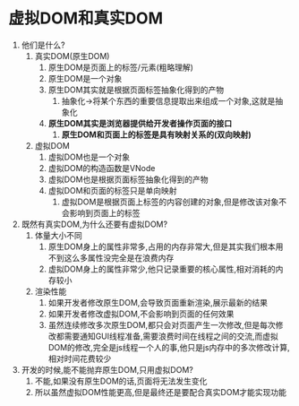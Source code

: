# 虚拟DOM和真实DOM

1. 他们是什么?
   1. 真实DOM(原生DOM)
      1. 原生DOM是页面上的标签/元素(粗略理解)
      2. 原生DOM是一个对象
      3. 原生DOM其实就是根据页面标签抽象化得到的产物
         1. 抽象化->将某个东西的重要信息提取出来组成一个对象,这就是抽象化
      4. **原生DOM其实是浏览器提供给开发者操作页面的接口**
         1. **原生DOM和页面上的标签是具有映射关系的(双向映射)**
   2. 虚拟DOM
      1. 虚拟DOM也是一个对象
      2. 虚拟DOM的构造函数是VNode
      3. 虚拟DOM也是根据页面标签抽象化得到的产物
      4. 虚拟DOM和页面的标签只是单向映射
         1. 虚拟DOM是根据页面上标签的内容创建的对象,但是修改该对象不会影响到页面上的标签
2. 既然有真实DOM,为什么还要有虚拟DOM?
   1. 体量大小不同
      1. 原生DOM身上的属性非常多,占用的内存非常大,但是其实我们根本用不到这么多属性没完全是在浪费内存
      2. 虚拟DOM身上的属性非常少,他只记录重要的核心属性,相对消耗的内存较小
   2. 渲染性能
      1. 如果开发者修改原生DOM,会导致页面重新渲染,展示最新的结果
      2. 如果开发者修改虚拟DOM,不会影响到页面的任何效果
      3. 虽然连续修改多次原生DOM,都只会对页面产生一次修改,但是每次修改都需要通知GUI线程准备,需要浪费时间在线程之间的交流,而虚拟DOM的修改,完全是js线程一个人的事,他只是js内存中的多次修改计算,相对时间花费较少
3. 开发的时候,能不能抛弃原生DOM,只用虚拟DOM?
   1. 不能,如果没有原生DOM的话,页面将无法发生变化
   2. 所以虽然虚拟DOM性能更高,但是最终还是要配合真实DOM才能实现功能